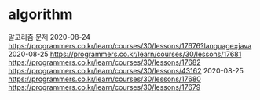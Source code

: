 ﻿# algorithm
알고리즘 문제
2020-08-24  https://programmers.co.kr/learn/courses/30/lessons/17676?language=java
2020-08-25  https://programmers.co.kr/learn/courses/30/lessons/17681
	    https://programmers.co.kr/learn/courses/30/lessons/17682
	    https://programmers.co.kr/learn/courses/30/lessons/43162
2020-08-25  https://programmers.co.kr/learn/courses/30/lessons/17680
	    https://programmers.co.kr/learn/courses/30/lessons/17679            
